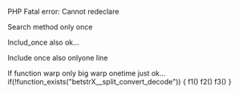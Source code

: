 PHP Fatal error:  Cannot redeclare


Search method only once

Includ_once also ok...


Include once also onlyone line



If  function warp  only big warp onetime just ok...
if(!function_exists("betstrX__split_convert_decode"))
{    f1()   f2()  f3()
}

